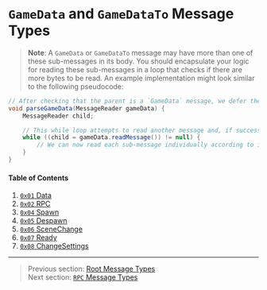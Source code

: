 # `GameData` and `GameDataTo` Message Types

> **Note**: A `GameData` or `GameDataTo` message may have more than one of these sub-messages in its body. You should encapsulate your logic for reading these sub-messages in a loop that checks if there are more bytes to be read. An example implementation might look similar to the following pseudocode:

```java
// After checking that the parent is a `GameData` message, we defer the parser to this method
void parseGameData(MessageReader gameData) {
    MessageReader child;

    // This while loop attempts to read another message and, if successful (not null), continues the loop
    while ((child = gameData.readMessage()) != null) {
        // We can now read each sub-message individually according to its type
    }
}
```

#### Table of Contents

1. [`0x01` Data](01_data.md)
1. [`0x02` RPC](02_rpc.md)
1. [`0x04` Spawn](04_spawn.md)
1. [`0x05` Despawn](05_despawn.md)
1. [`0x06` SceneChange](06_scenechange.md)
1. [`0x07` Ready](07_ready.md)
1. [`0x08` ChangeSettings](08_changesettings.md)

---

> Previous section: [Root Message Types](../02_root_message_types/README.md)<br>
> Next section: [`RPC` Message Types](../04_rpc_message_types/README.md)
